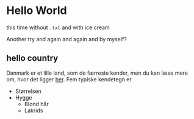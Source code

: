 # Hello World

this time without `.txt` and with ice cream

Another try and again and again and by myself?




## hello country
Danmark er et lille land, som de færreste kender, men du kan læse mere om, hvor det ligger [her](http://google.com). Fem typiske kendetegn er
* Størrelsen
* Hygge
  * Blond hår
  * Lakrids
